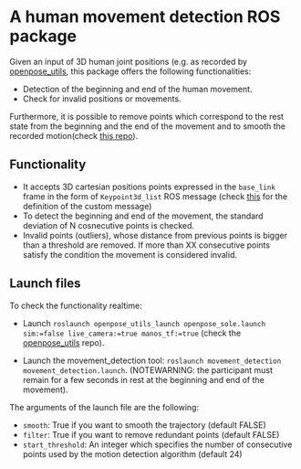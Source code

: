 # A human movement detection ROS package

Given an input of 3D human joint positions (e.g. as recorded by [openpose_utils](https://github.com/thanasists/openpose_utils), this package offers the following functionalities:

* Detection of the beginning and end of the human movement.
* Check for invalid positions or movements.

Furthermore, it is possible to remove points which correspond to the rest state from the beginning and the end of the movement and to smooth the recorded motion(check [this repo](https://github.com/thanasists/trajectory_point_process)).

## Functionality
* It accepts 3D cartesian positions points expressed in the `base_link` frame in the form of `Keypoint3d_list` ROS message (check [this](https://github.com/ThanasisTs/openpose_utils/tree/master/keypoint_3d_matching_msgs) for the definition of the custom message)
* To detect the beginning and end of the movement, the standard deviation of N cosnecutive points is checked.
* Invalid points (outliers), whose distance from previous points is bigger than a threshold are removed. If more than XX consecutive points satisfy the condition the movement is considered invalid.

## Launch files
To check the functionality realtime:
* Launch `roslaunch openpose_utils_launch openpose_sole.launch sim:=false live_camera:=true manos_tf:=true` (check the [openpose_utils](https://github.com/ThanasisTs/openpose_utils) repo).

* Launch the movement_detection tool: `roslaunch movement_detection movement_detection.launch`. (NOTEWARNING: the participant must remain for a few seconds in rest at the beginning and end of the movement).

The arguments of the launch file are the following:
* `smooth`: True if you want to smooth the trajectory (default FALSE)
* `filter`: True if you want to remove redundant points (default FALSE)
* `start_threshold`: An integer which specifies the number of consecutive points used by the motion detection algorithm
(default 24)
